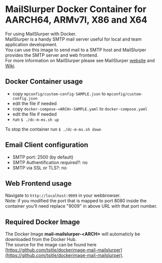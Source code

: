 # MailSlurper Docker Container for AARCH64, ARMv7l, X86 and X64

For using MailSlurper with Docker.  
MailSlurper is a handy SMTP mail server useful for local and team application development.  
You can use this image to send mail to a SMTP host
and MailSlurper provides the SMTP server and web frontend.  
For more information on MailSlurper please see MailSlurper [website](http://mailslurper.com/) and [Wiki](https://github.com/mailslurper/mailslurper/wiki).

## Docker Container usage
- copy `mpconfig/custom-config-SAMPLE.json` to `mpconfig/custom-config.json`
- edit the file if needed
- copy `docker-compose-<ARCH>-SAMPLE.yaml` to `docker-compose.yaml`
- edit the file if needed
- run `$ ./dc-m-ms.sh up`

To stop the container run `$ ./dc-m-ms.sh down`

## Email Client configuration
- SMTP port: 2500 (by default)
- SMTP Authentification required?: no
- SMTP via SSL or TLS?: no

## Web Frontend usage
Navigate to `http://localhost:9009` in your webbrowser.  
Note: if you modified the port that is mapped to port 8080 inside the container
you'll need replace "9009" in above URL with that port number.

## Required Docker Image
The Docker Image **mail-mailslurper-\<ARCH\>** will automaticly be downloaded from the Docker Hub.  
The source for the image can be found here [https://github.com/tsitle/dockerimage-mail-mailslurper](https://github.com/tsitle/dockerimage-mail-mailslurper).

